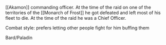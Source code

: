 [[Akamon]] commanding officer. At the time of the raid on one of the territories of the [[Monarch of Frost]] he got defeated and left most of his fleet to die. At the time of the raid he was a Chief Officer.

Combat style: prefers letting other people fight for him buffing them

Bard/Paladin